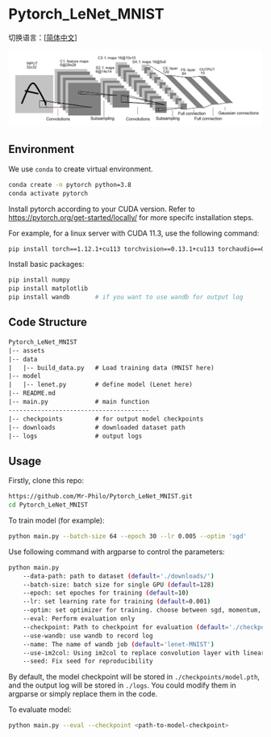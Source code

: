 # Pytorch_LeNet_MNIST 
切换语言：[[简体中文](./assets/README-中文.md)]

![LeNet](./assets/LeNet.png)

## Environment

We use `conda` to create virtual environment.

```sh
conda create -n pytorch python=3.8
conda activate pytorch
```

Install pytorch according to your CUDA version. Refer to https://pytorch.org/get-started/locally/ for more specifc installation steps.

For example, for a linux server with CUDA 11.3, use the following command:

```sh
pip install torch==1.12.1+cu113 torchvision==0.13.1+cu113 torchaudio==0.12.1 --extra-index-url https://download.pytorch.org/whl/cu113
```

Install basic packages:

```sh
pip install numpy
pip install matplotlib
pip install wandb       # if you want to use wandb for output log
```

## Code Structure

```txt
Pytorch_LeNet_MNIST
|-- assets
|-- data
|   |-- build_data.py   # Load training data (MNIST here)
|-- model
|   |-- lenet.py        # define model (Lenet here)
|-- README.md
|-- main.py             # main function
---------------------------------------
|-- checkpoints         # for output model checkpoints
|-- downloads           # downloaded dataset path
|-- logs                # output logs
```

## Usage

Firstly, clone this repo:
```sh
https://github.com/Mr-Philo/Pytorch_LeNet_MNIST.git
cd Pytorch_LeNet_MNIST
```

To train model (for example):
```sh
python main.py --batch-size 64 --epoch 30 --lr 0.005 --optim 'sgd'
```


Use following command with argparse to control the parameters:
```sh
python main.py
    --data-path: path to dataset (default='./downloads/')
    --batch-size: batch size for single GPU (default=128)
    --epoch: set epoches for training (default=10)
    --lr: set learning rate for training (default=0.001)
    --optim: set optimizer for training. choose between sgd, momentum, RMSprop, adam (default='adam')
    --eval: Perform evaluation only
    --checkpoint: Path to checkpoint for evaluation (default='./checkpoints/model.pth')
    --use-wandb: use wandb to record log
    --name: The name of wandb job (default='lenet-MNIST')
    --use-im2col: Using im2col to replace convolution layer with linear layer in model structure
    --seed: Fix seed for reproducibility
```

By default, the model checkpoint will be stored in `./checkpoints/model.pth`, and the output log will be stored in `./logs`. You could modify them in argparse or simply replace them in the code.

To evaluate model:
```sh
python main.py --eval --checkpoint <path-to-model-checkpoint>
```